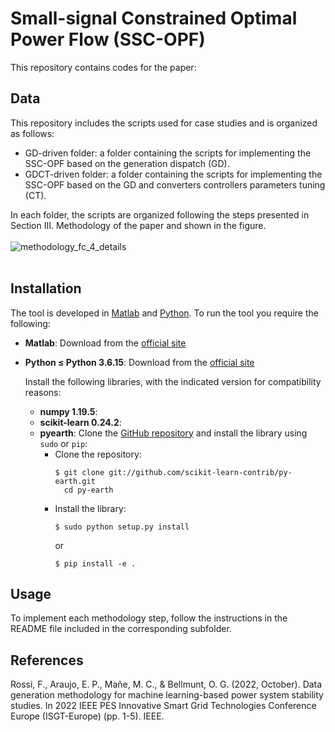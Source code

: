 # Small-signal Constrained Optimal Power Flow (SSC-OPF)
This repository contains codes for the paper:

## Data
This repository includes the scripts used for case studies and is organized as follows:
* GD-driven folder: a folder containing the scripts for implementing the SSC-OPF based on the generation dispatch (GD).
* GDCT-driven folder: a folder containing the scripts for implementing the SSC-OPF based on the GD and converters controllers parameters tuning (CT).

In each folder, the scripts are organized following the steps presented in Section III. Methodology of the paper and shown in the figure.
<br>
<br>
![methodology_fc_4_details](https://github.com/francesca16/SSC-OPF/assets/58782534/94f71654-37a0-43f6-8b20-31b38d07ab1b)
<br>
<br>

## Installation

The tool is developed in [Matlab](https://mathworks.com/) and [Python](https://www.python.org/). To run the tool you require the following:
* **Matlab**: Download from the [official site](https://mathworks.com/downloads/)
* **Python $\leq$ Python 3.6.15**: Download from the [official site](https://www.python.org/downloads/)
  
  Install the following libraries, with the indicated version for compatibility reasons:
  * **numpy 1.19.5**:
  * **scikit-learn 0.24.2**:
  * **pyearth**: Clone the [GitHub repository](https://github.com/scikit-learn-contrib/py-earth.git) and install the library using ``sudo`` or ``pip``:
      * Clone the repository:
        ```
        $ git clone git://github.com/scikit-learn-contrib/py-earth.git
          cd py-earth
        ```
      * Install the library:
        ```
        $ sudo python setup.py install
        ```
        or
        ```
        $ pip install -e .
        ```
  
## Usage

To implement each methodology step, follow the instructions in the README file included in the corresponding subfolder.

## References

Rossi, F., Araujo, E. P., Mañe, M. C., & Bellmunt, O. G. (2022, October). Data generation methodology for machine learning-based power system stability studies. In 2022 IEEE PES Innovative Smart Grid Technologies Conference Europe (ISGT-Europe) (pp. 1-5). IEEE.
